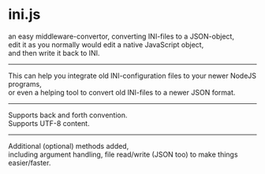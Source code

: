 <h1>ini.js</h1>
an easy middleware-convertor, converting INI-files to a JSON-object, <br/>
edit it as you normally would edit a native JavaScript object, <br/>
and then write it back to INI. <br/>
<hr/>
This can help you integrate old INI-configuration files to your newer NodeJS programs, <br/>
or even a helping tool to convert old INI-files to a newer JSON format. <br/>
<hr/>
Supports back and forth convention. <br/>
Supports UTF-8 content. <br/>
<hr/>
Additional (optional) methods added, <br/>
including argument handling, file read/write (JSON too) to make things easier/faster.
